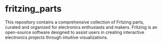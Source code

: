 # fritzing_parts

This repository contains a comprehensive collection of Fritzing parts, curated and organized for electronics enthusiasts and makers. Fritzing is an open-source software designed to assist users in creating interactive electronics projects through intuitive visualizations.
